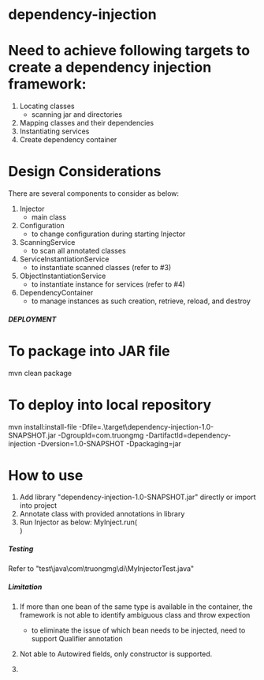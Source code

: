 # dependency-injection
# Need to achieve following targets to create a dependency injection framework:
1. Locating classes
	- scanning jar and directories
2. Mapping classes and their dependencies
3. Instantiating services
4. Create dependency container



# Design Considerations
There are several components to consider as below:
1. Injector
    - main class
2. Configuration
    - to change configuration during starting Injector
3. ScanningService
    - to scan all annotated classes
4. ServiceInstantiationService
    - to instantiate scanned classes (refer to #3)
5. ObjectInstantiationService
    - to instantiate instance for services (refer to #4)
6. DependencyContainer
    - to manage instances as such creation, retrieve, reload, and destroy



##### DEPLOYMENT #####
# To package into JAR file
mvn clean package

# To deploy into local repository
mvn install:install-file -Dfile=.\target\dependency-injection-1.0-SNAPSHOT.jar -DgroupId=com.truongmg -DartifactId=dependency-injection -Dversion=1.0-SNAPSHOT -Dpackaging=jar

# How to use
1. Add library "dependency-injection-1.0-SNAPSHOT.jar" directly or import into project
2. Annotate class with provided annotations in library
3. Run Injector as below:
    MyInject.run(<Main class>)



##### Testing #####
Refer to "test\java\com\truongmg\di\MyInjectorTest.java"


##### Limitation #####
1. If more than one bean of the same type is available in the container, the framework is not able to identify ambiguous class and throw expection
    - to eliminate the issue of which bean needs to be injected, need to support Qualifier annotation

2. Not able to Autowired fields, only constructor is supported.

3.
